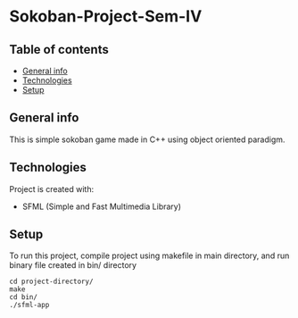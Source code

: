 # Sokoban-Project-Sem-IV
## Table of contents
* [General info](#general-info)
* [Technologies](#technologies)
* [Setup](#setup)

## General info
This is simple sokoban game made in C++ using object oriented paradigm.

## Technologies
Project is created with:
* SFML (Simple and Fast Multimedia Library) 



## Setup
To run this project, compile project using makefile in main directory, and run binary file created in bin/ directory

```
cd project-directory/
make
cd bin/
./sfml-app
```
